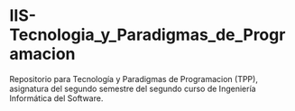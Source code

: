 # IIS-Tecnologia_y_Paradigmas_de_Programacion
Repositorio para Tecnología y Paradigmas de Programacion (TPP), asignatura del segundo semestre del segundo curso de Ingeniería Informática del Software. 
